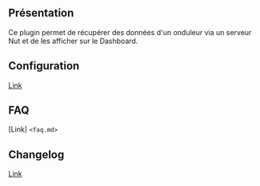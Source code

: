 ## Présentation ##

Ce plugin permet de récupérer des données d'un onduleur via un serveur Nut et de les afficher sur le Dashboard.


## Configuration ##
[Link](configuration.md)


## FAQ ##
[Link] `<faq.md>`


## Changelog ##
[Link](changelog.md)




